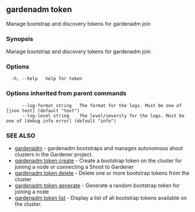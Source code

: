 ## gardenadm token

Manage bootstrap and discovery tokens for gardenadm join

### Synopsis

Manage bootstrap and discovery tokens for gardenadm join

### Options

```
  -h, --help   help for token
```

### Options inherited from parent commands

```
      --log-format string   The format for the logs. Must be one of [json text] (default "text")
      --log-level string    The level/severity for the logs. Must be one of [debug info error] (default "info")
```

### SEE ALSO

* [gardenadm](gardenadm.md)	 - gardenadm bootstraps and manages autonomous shoot clusters in the Gardener project.
* [gardenadm token create](gardenadm_token_create.md)	 - Create a bootstrap token on the cluster for joining a node or connecting a Shoot to Gardener
* [gardenadm token delete](gardenadm_token_delete.md)	 - Delete one or more bootstrap tokens from the cluster
* [gardenadm token generate](gardenadm_token_generate.md)	 - Generate a random bootstrap token for joining a node
* [gardenadm token list](gardenadm_token_list.md)	 - Display a list of all bootstrap tokens available on the cluster.


